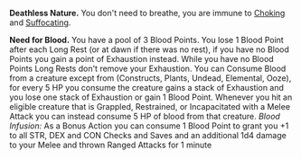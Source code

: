 **Deathless Nature.** You don't need to breathe, you are immune to [Choking](vault/conditions.md#choking) and [Suffocating](vault/conditions.md#suffocating).

**Need for Blood.** You have a pool of 3 Blood Points. You lose 1 Blood Point after each Long Rest (or at dawn if there was no rest), if you have no Blood Points you gain a point of Exhaustion instead. While you have no Blood Points Long Rests don't remove your Exhaustion. You can Consume Blood from a creature except from (Constructs, Plants, Undead, Elemental, Ooze), for every 5 HP you consume the creature gains a stack of Exhaustion and you lose one stack of Exhaustion or gain 1 Blood Point.
Whenever you hit an eligible creature that is Grappled, Restrained, or Incapacitated with a Melee Attack you can instead consume 5 HP of blood from that creature.
*Blood Infusion:* As a Bonus Action you can consume 1 Blood Point to grant you +1 to all STR, DEX and CON Checks and Saves and an additional 1d4 damage to your Melee and thrown Ranged Attacks for 1 minute
